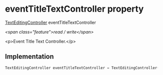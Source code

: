 


# eventTitleTextController property







[TextEditingController](https:api.flutter.dev/flutter/widgets/TextEditingController-class.html) eventTitleTextController
  
_\<span class="feature"\>read / write\</span\>_



\<p\>Event Title Text Controller.\</p\>



## Implementation

```dart
TextEditingController eventTitleTextController = TextEditingController();
```







